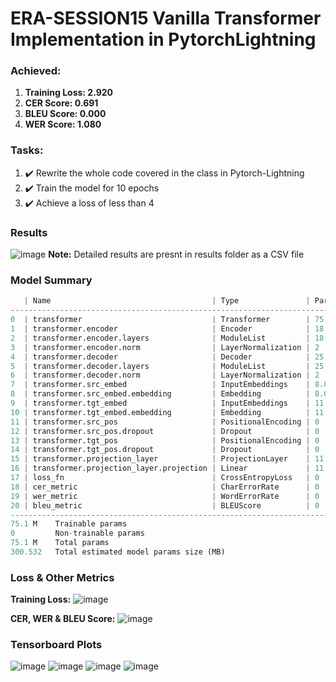 # ERA-SESSION15 Vanilla Transformer Implementation in PytorchLightning

### Achieved:
1. **Training Loss: 2.920**
2. **CER Score: 0.691**
3. **BLEU Score: 0.000**
4. **WER Score: 1.080**

### Tasks:
1. :heavy_check_mark: Rewrite the whole code covered in the class in Pytorch-Lightning
2. :heavy_check_mark: Train the model for 10 epochs
3. :heavy_check_mark: Achieve a loss of less than 4

### Results
![image](https://github.com/RaviNaik/ERA-SESSION15/assets/23289802/686670d4-e142-498f-9329-ffc7a72da57f)
**Note:** Detailed results are presnt in results folder as a CSV file

### Model Summary
```python
   | Name                                    | Type               | Params
--------------------------------------------------------------------------------
0  | transformer                             | Transformer        | 75.1 M
1  | transformer.encoder                     | Encoder            | 18.9 M
2  | transformer.encoder.layers              | ModuleList         | 18.9 M
3  | transformer.encoder.norm                | LayerNormalization | 2     
4  | transformer.decoder                     | Decoder            | 25.2 M
5  | transformer.decoder.layers              | ModuleList         | 25.2 M
6  | transformer.decoder.norm                | LayerNormalization | 2     
7  | transformer.src_embed                   | InputEmbeddings    | 8.0 M 
8  | transformer.src_embed.embedding         | Embedding          | 8.0 M 
9  | transformer.tgt_embed                   | InputEmbeddings    | 11.5 M
10 | transformer.tgt_embed.embedding         | Embedding          | 11.5 M
11 | transformer.src_pos                     | PositionalEncoding | 0     
12 | transformer.src_pos.dropout             | Dropout            | 0     
13 | transformer.tgt_pos                     | PositionalEncoding | 0     
14 | transformer.tgt_pos.dropout             | Dropout            | 0     
15 | transformer.projection_layer            | ProjectionLayer    | 11.5 M
16 | transformer.projection_layer.projection | Linear             | 11.5 M
17 | loss_fn                                 | CrossEntropyLoss   | 0     
18 | cer_metric                              | CharErrorRate      | 0     
19 | wer_metric                              | WordErrorRate      | 0     
20 | bleu_metric                             | BLEUScore          | 0     
--------------------------------------------------------------------------------
75.1 M    Trainable params
0         Non-trainable params
75.1 M    Total params
300.532   Total estimated model params size (MB)
```
### Loss & Other Metrics
**Training Loss:**
![image](https://github.com/RaviNaik/ERA-SESSION15/assets/23289802/add4a735-9e52-4c4d-8af7-a79289f3f974)

**CER, WER & BLEU Score:**
![image](https://github.com/RaviNaik/ERA-SESSION15/assets/23289802/20cd3e25-f4cc-420a-82f8-8e472a9fd554)

### Tensorboard Plots 
![image](https://github.com/RaviNaik/ERA-SESSION15/assets/23289802/61517ac4-9abf-438e-93bd-cf16694a620a)
![image](https://github.com/RaviNaik/ERA-SESSION15/assets/23289802/776de3ae-6c94-40aa-bc69-10b19646ff5d)
![image](https://github.com/RaviNaik/ERA-SESSION15/assets/23289802/549f6bf7-fbcf-41d2-8f6a-356415d32df2)
![image](https://github.com/RaviNaik/ERA-SESSION15/assets/23289802/be6343d4-0e42-4d72-af14-92b49ac6e844)


